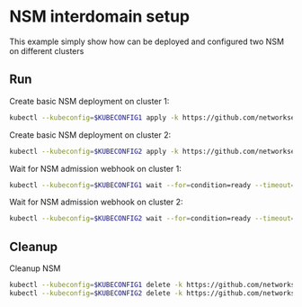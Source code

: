 # NSM interdomain setup


This example simply show how can be deployed and configured two NSM on different clusters

## Run

Create basic NSM deployment on cluster 1:

```bash
kubectl --kubeconfig=$KUBECONFIG1 apply -k https://github.com/networkservicemesh/deployments-k8s/examples/interdomain/nsm/cluster1?ref=496f48108d594bf2e2b82e01b4f11dae36b617da
```

Create basic NSM deployment on cluster 2:

```bash
kubectl --kubeconfig=$KUBECONFIG2 apply -k https://github.com/networkservicemesh/deployments-k8s/examples/interdomain/nsm/cluster2?ref=496f48108d594bf2e2b82e01b4f11dae36b617da
```

Wait for NSM admission webhook on cluster 1:

```bash
kubectl --kubeconfig=$KUBECONFIG1 wait --for=condition=ready --timeout=1m pod -n nsm-system -l app=admission-webhook-k8s
```

Wait for NSM admission webhook on cluster 2:

```bash
kubectl --kubeconfig=$KUBECONFIG2 wait --for=condition=ready --timeout=1m pod -n nsm-system -l app=admission-webhook-k8s
```

## Cleanup

Cleanup NSM
```bash
kubectl --kubeconfig=$KUBECONFIG1 delete -k https://github.com/networkservicemesh/deployments-k8s/examples/interdomain/nsm/cluster1?ref=496f48108d594bf2e2b82e01b4f11dae36b617da
kubectl --kubeconfig=$KUBECONFIG2 delete -k https://github.com/networkservicemesh/deployments-k8s/examples/interdomain/nsm/cluster2?ref=496f48108d594bf2e2b82e01b4f11dae36b617da
```
